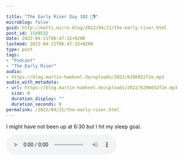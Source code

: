 ```yaml
---

title: "The Early Riser Day 102 🌅🎙"
microblog: false
guid: http://matti.micro.blog/2022/04/21/the-early-riser.html
post_id: 1549532
date: 2022-04-21T06:47:32+0200
lastmod: 2022-04-21T06:47:32+0200
type: post
tags:
- "Podcast"
- "The Early Riser"
audio:
- https://blog.martin-haehnel.de/uploads/2022/6206652f2e.mp3
audio_with_metadata:
- url: https://blog.martin-haehnel.de/uploads/2022/6206652f2e.mp3
  size: 0
  duration_display: ""
  duration_seconds: 0
permalink: /2022/04/21/the-early-riser.html
---
```

I might have not been up at 6:30 but I hit my sleep goal.

<audio controls="controls" src="https://blog.martin-haehnel.de/uploads/2022/6206652f2e.mp3" preload="metadata" />
